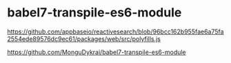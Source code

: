 # babel7-transpile-es6-module

https://github.com/appbaseio/reactivesearch/blob/96bcc162b955fae6a75fa2554ede89576dc9ec61/packages/web/src/polyfills.js

https://github.com/MonguDykrai/babel7-transpile-es6-module